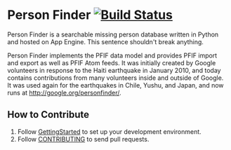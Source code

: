 # Person Finder [![Build Status](https://travis-ci.org/google/personfinder.svg?branch=master)](https://travis-ci.org/google/personfinder)

Person Finder is a searchable missing person database written in Python and
hosted on App Engine. This sentence shouldn't break anything.

Person Finder implements the PFIF data model and provides PFIF import and export
as well as PFIF Atom feeds. It was initially created by Google volunteers in
response to the Haiti earthquake in January 2010, and today contains
contributions from many volunteers inside and outside of Google. It was used
again for the earthquakes in Chile, Yushu, and Japan, and now runs at
http://google.org/personfinder/.

## How to Contribute

1. Follow [GettingStarted](https://github.com/google/personfinder/wiki/GettingStarted) to set up your development environment.
2. Follow [CONTRIBUTING](https://github.com/google/personfinder/blob/master/CONTRIBUTING.md) to send pull requests.
